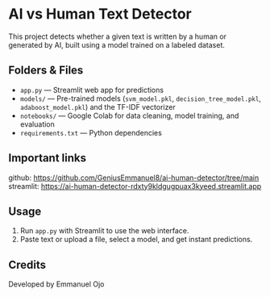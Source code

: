 # AI vs Human Text Detector

This project detects whether a given text is written by a human or generated by AI, built using a model trained on a labeled dataset. 

## Folders & Files

- `app.py` — Streamlit web app for predictions
- `models/` — Pre-trained models (`svm_model.pkl`, `decision_tree_model.pkl`, `adaboost_model.pkl`) and the TF-IDF vectorizer
- `notebooks/` — Google Colab for data cleaning, model training, and evaluation
- `requirements.txt` — Python dependencies

## Important links
github: https://github.com/GeniusEmmanuel8/ai-human-detector/tree/main 
streamlit: https://ai-human-detector-rdxty9kldgugpuax3kyeed.streamlit.app

## Usage

1. Run `app.py` with Streamlit to use the web interface.
2. Paste text or upload a file, select a model, and get instant predictions.

## Credits

Developed by Emmanuel Ojo
